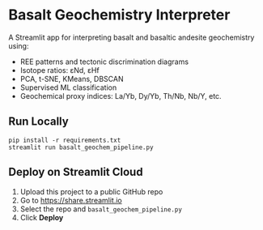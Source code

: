 # Basalt Geochemistry Interpreter

A Streamlit app for interpreting basalt and basaltic andesite geochemistry using:
- REE patterns and tectonic discrimination diagrams
- Isotope ratios: εNd, εHf
- PCA, t-SNE, KMeans, DBSCAN
- Supervised ML classification
- Geochemical proxy indices: La/Yb, Dy/Yb, Th/Nb, Nb/Y, etc.

## Run Locally
```
pip install -r requirements.txt
streamlit run basalt_geochem_pipeline.py
```

## Deploy on Streamlit Cloud
1. Upload this project to a public GitHub repo
2. Go to https://share.streamlit.io
3. Select the repo and `basalt_geochem_pipeline.py`
4. Click **Deploy**
